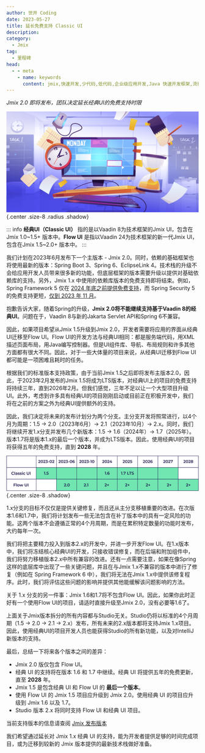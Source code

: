 ```yaml
---
author: 世开 Coding
date: 2023-05-27
title: 延长免费支持 Classic UI
description: 
category:
  - Jmix
tag:
  - 里程碑
head:
  - - meta
    - name: keywords
      content: jmix,快速开发,少代码,低代码,企业级应用开发,Java 快速开发框架,流行 Java 框架
---
```


_Jmix 2.0 即将发布，团队决定延长经典UI的免费支持时限_

<!-- more -->

![Jmix1.3 发布](./_media/cues/cues_cover.png) {.center .size-8 .radius .shadow}

::: info
**经典UI（Classic UI）** 指的是以Vaadin 8为技术框架的Jmix UI，包含在 Jmix 1.0~1.5+ 版本中。**Flow UI** 是指以Vaadin 24为技术框架的新一代Jmix UI，包含在Jmix 1.5~2.0+ 版本中。
:::

我们计划在2023年6月发布下一个主版本 - Jmix 2.0。同时，依赖的基础框架也将使用最新的版本：Spring Boot 3、Spring 6、EclipseLink 4。技术栈的升级不会给应用开发人员带来很多新的功能，但底层框架的版本需要升级以提供对基础依赖库的支持。另外，Jmix 1.x 中使用的依赖库版本的免费支持即将结束。例如，Spring Framework 5 仅在 [2024 年底之前提供免费支持](https://spring.io/projects/spring-framework#support)，而 Spring Security 5 的免费支持更短，[仅到 2023 年 11 月](https://spring.io/projects/spring-security#support)。

抱歉告诉大家，随着Spring的升级，**Jmix 2.0将不能继续支持基于Vaadin 8的经典UI**。问题在于，Vaadin 8与新的Jakarta Servlet API和Spring 6不兼容。

因此，如果项目希望从Jmix 1.5升级到Jmix 2.0，开发者需要将应用的界面从经典UI迁移至Flow UI。Flow UI的开发方法与经典UI相同：都是服务端代码，用XML描述页面布局，用Java编写控制器。但是UI组件库、导航、布局规则和许多其他方面都有很大不同。因此，对于一些大体量的项目来说，从经典UI迁移到Flow UI都可能是一项困难且耗时的任务。

根据我们的标准版本支持政策，由于当前Jmix 1.5之后即将发布主版本2.0，因此，于2023年2月发布的Jmix 1.5将成为LTS版本，对经典UI上的项目的免费支持将持续三年，直到2026年2月。但我们感觉，三年不足以让一个大型项目升级UI。此外，考虑到许多具有经典UI的项目刚刚启动或目前正在积极开发中，我们将在之前的方案之外为经典UI提供额外的支持。

因此，我们决定将未来的发布计划分为两个分支。主分支开发将照常进行，以4个月为周期：1.5 → 2.0（2023年6月）→ 2.1（2023年10月）→ 2.x。同时，我们将继续开发1.x分支并发布几个新版本：1.5 → 1.6（2024年）→ 1.7（2025年）。版本1.7将是版本1.x的最后一个版本，并成为LTS版本。因此，使用经典UI的项目将获得五年的免费支持，直到 **2028** 年。

![Jmix版本免费支持计划](./_media/cues/cues_timeline.jpg) {.center .size-8 .shadow}

1.x分支的目标不仅仅是提供关键修复，而且还从主分支移植重要的改进。在次版本1.6和1.7中，我们将计划发布一些无法包含在补丁版本中的具有一定风险的功能。这两个版本不会遵循正常的4个月周期，而是在累积特定数量的功能时发布，大约每年一次。

我们将把主要精力投入到版本2.x的开发中，并进一步开发Flow UI。在1.x版本中，我们将冻结核心经典UI的开发，只接收错误修复，而在后端和附加组件中，我们将努力移植版本2.x中所有兼容的改进。还有一点需要注意，如果在像Spring这样的底层库中出现了一些关键问题，并且在与Jmix 1.x不兼容的版本中进行了修复（例如在 Spring Framework 6 中），我们将无法在Jmix 1.x中提供该修复程序。此时，我们将评估这些问题的影响并提供其他能缓解该问题影响的方法。

关于 1.x 分支的另一件事：Jmix 1.6和1.7将不包含Flow UI。因此，如果你此时正好有一个使用Flow UI的项目，请适时直接升级至Jmix 2.0，没有必要等1.6了。

上面关于Jmix版本拆分的所有内容都与Studio无关。Studio仍将以标准的4个月周期（1.5 → 2.0 → 2.1 → 2.x）发布，所有未来的2.x版本都将支持Jmix 1.x项目。因此，使用经典UI的项目开发人员也能获得Studio的所有新功能，以及对IntelliJ新版本的支持。

最后，总结一下将来各个版本之间的差异：

- Jmix 2.0 版仅包含 Flow UI。
- 经典 UI 的支持将在版本 1.6 和 1.7 中继续。经典 UI 将提供五年的免费更新，直至 **2028** 年。
- Jmix 1.5 是包含经典 UI 和 Flow UI 的 **最后一个版本**。
- 使用 Flow UI 的 Jmix 1.5 项目应升级到 Jmix 2.0。使用经典 UI 的项目应升级到 Jmix 1.6 以及 1.7。
- Studio 版本 2.x 将同时支持 Flow UI 和经典 UI 项目。

当前支持版本的信息请查阅 [Jmix 发布版本](https://www.jmix.io/framework/versioning)

我们希望通过延长对 Jmix 1.x 经典 UI 的支持，能为开发者提供足够的时间完成项目，或为迁移到较新的 Jmix 版本提供的最新技术栈做好准备。
